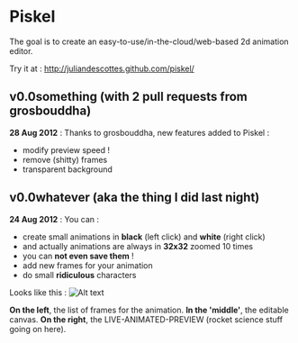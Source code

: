 Piskel
======

The goal is to create an easy-to-use/in-the-cloud/web-based 2d animation editor. 

Try it at : http://juliandescottes.github.com/piskel/

v0.0something (with 2 pull requests from grosbouddha)
------------------------------------
**28 Aug 2012** : Thanks to grosbouddha, new features added to Piskel :
* modify preview speed !
* remove (shitty) frames
* transparent background

v0.0whatever (aka the thing I did last night)
------------------------------------
**24 Aug 2012** : You can :
* create small animations in __black__ (left click) and __white__ (right click)
* and actually animations are always in __32x32__ zoomed 10 times
* you can __not even save them__ ! 
* add new frames for your animation
* do small __ridiculous__ characters

Looks like this : 
![Alt text](https://dl.dropbox.com/u/17803671/screen_piskel.png "Optional title")

**On the left**, the list of frames for the animation. 
**In the 'middle'**, the editable canvas.
**On the right**, the LIVE-ANIMATED-PREVIEW (rocket science stuff going on here).

